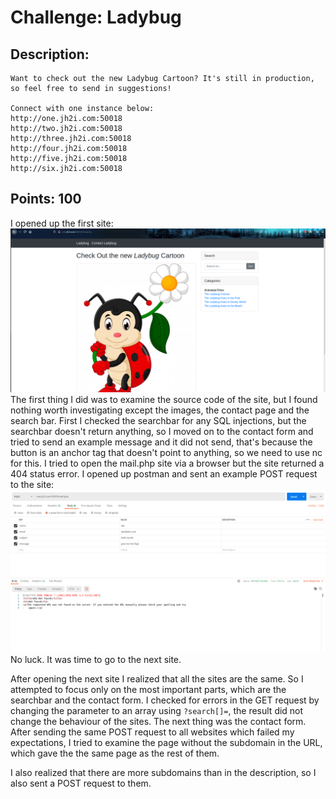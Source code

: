 # Challenge: Ladybug

## Description:
```
Want to check out the new Ladybug Cartoon? It's still in production, so feel free to send in suggestions!

Connect with one instance below:
http://one.jh2i.com:50018
http://two.jh2i.com:50018
http://three.jh2i.com:50018
http://four.jh2i.com:50018
http://five.jh2i.com:50018
http://six.jh2i.com:50018
```
## Points: 100

I opened up the first site:
<img src="assets/1.png">
The first thing I did was to examine the source code of the site, but I found nothing worth investigating except the images, the contact page and the search bar. First I checked the searchbar for any SQL injections, but the searchbar doesn't return anything, so I moved on to the contact form and tried to send an example message and it did not send, that's because the button is an anchor tag that doesn't point to anything, so we need to use nc for this. I tried to open the mail.php site via a browser but the site returned a 404 status error. I opened up postman and sent an example POST request to the site:
<img src="assets/p1.png">
No luck. It was time to go to the next site.

After opening the next site I realized that all the sites are the same. So I attempted to focus only on the most important parts, which are the searchbar and the contact form. I checked for errors in the GET request by changing the parameter to an array using `?search[]=`, the result did not change the behaviour of the sites. The next thing was the contact form. After sending the same POST request to all websites which failed my expectations, I tried to examine the page without the subdomain in the URL, which gave the the same page as the rest of them.

I also realized that there are more subdomains than in the description, so I also sent a POST request to them.